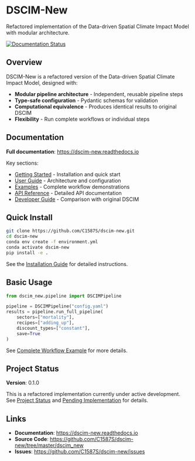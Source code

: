 # DSCIM-New

Refactored implementation of the Data-driven Spatial Climate Impact Model with modular architecture.

[![Documentation Status](https://readthedocs.org/projects/dscim-new/badge/?version=latest)](https://dscim-new.readthedocs.io/en/latest/)

## Overview

DSCIM-New is a refactored version of the Data-driven Spatial Climate Impact Model, designed with:

- **Modular pipeline architecture** - Independent, reusable pipeline steps
- **Type-safe configuration** - Pydantic schemas for validation
- **Computational equivalence** - Produces identical results to original DSCIM
- **Flexibility** - Run complete workflows or individual steps

## Documentation

**Full documentation**: https://dscim-new.readthedocs.io

Key sections:
- [Getting Started](https://dscim-new.readthedocs.io/en/latest/getting-started/overview/) - Installation and quick start
- [User Guide](https://dscim-new.readthedocs.io/en/latest/user-guide/architecture/) - Architecture and configuration
- [Examples](https://dscim-new.readthedocs.io/en/latest/examples/complete-workflow/) - Complete workflow demonstrations
- [API Reference](https://dscim-new.readthedocs.io/en/latest/api/pipeline/) - Detailed API documentation
- [Developer Guide](https://dscim-new.readthedocs.io/en/latest/developer/comparison/) - Comparison with original DSCIM

## Quick Install

```bash
git clone https://github.com/C1587S/dscim-new.git
cd dscim-new
conda env create -f environment.yml
conda activate dscim-new
pip install -e .
```

See the [Installation Guide](https://dscim-new.readthedocs.io/en/latest/getting-started/installation/) for detailed instructions.

## Basic Usage

```python
from dscim_new.pipeline import DSCIMPipeline

pipeline = DSCIMPipeline("config.yaml")
results = pipeline.run_full_pipeline(
    sectors=["mortality"],
    recipes=["adding_up"],
    discount_types=["constant"],
    save=True
)
```

See [Complete Workflow Example](https://dscim-new.readthedocs.io/en/latest/examples/complete-workflow/) for more details.

## Project Status

**Version**: 0.1.0 

This is a refactored implementation currently under active development. See [Project Status](https://dscim-new.readthedocs.io/en/latest/about/status/) and [Pending Implementation](https://dscim-new.readthedocs.io/en/latest/developer/pending/) for details.

## Links

- **Documentation**: https://dscim-new.readthedocs.io
- **Source Code**: https://github.com/C1587S/dscim-new/tree/master/dscim_new
- **Issues**: https://github.com/C1587S/dscim-new/issues
